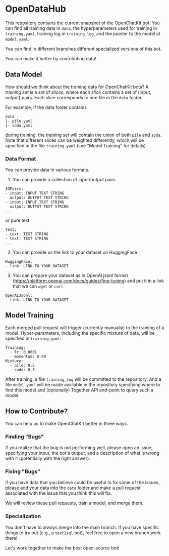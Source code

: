# OpenDataHub

This repository contains the current snapshot of the OpenChatKit bot. You can find all training data in `data`,
the hyperparameters used for training in `training.yaml`, training log in `training_log`,
and the pointer to the model at `model.yaml`.

You can find in different branches different specialized versions of this bot.

You can make it better by contributing data! 

## Data Model

How should we think about the training data for OpenChatKit bots? A _training set_ is a _set_ of _slices_, 
where each _slice_ contains a set of (input, output) pairs. Each slice corresponds to one file 
in the `data` folder.

For example, if the data folder contains
```
data
|- pile.yaml
|- soda.yaml
```
during training, the training set will contain the union of both `pile` and `soda`.
Note that different slices can be weighted differently, which will be specified in 
the file `training.yaml` (see "Model Training" for details)

### Data Format

You can provide data in various formats. 

1. You can provide a collection of input/output pairs
```
IOPairs:
- input: INPUT TEXT STRING
  output: OUTPUT TEXT STRING
- input: INPUT TEXT STRING
  output: OUTPUT TEXT STRING
...
```
or pure text
```
Text:
- text: TEXT STRING
- text: TEXT STRING
...
```

2. You can provide us the link to your dataset on HuggingFace
```
HuggingFace:
- link: LINK TO YOUR DATASET
```

3. You can prepare your dataset as in OpenAI jsonl format (https://platform.openai.com/docs/guides/fine-tuning) 
and put it in a link that we can `wget` or `curl`
```
OpenAIJsonl:
- link: LINK TO YOUR DATASET
```

## Model Training

Each merged pull request will trigger (currently manually) to the training of a model. 
Hyper-parameters, including the specific mixture of data, will be specified in `training.yaml`:
```
Training:
  - lr: 0.0001
  - momentum: 0.99
Mixture:
  - pile: 0.5
  - soda: 0.5
```
After training, a file `training_log` will be committed to the repository. And a file 
`model.yaml` will be made available in the repository specifying where to find this model
and (optionally) Together API end-point to query such a model.

## How to Contribute?

You can help us to make OpenChatKit better in three ways.

### Finding "Bugs"

If you realize that the bug is not performing well, please open an issue, specifying 
your input, the bot's output, and a description of what is wrong with it (potentially with the right answer).

### Fixing "Bugs"

If you have data that you believe could be useful to fix some of the issues, please
add your data into the `data` folder and make a pull request associated with the issue
that you think this will fix.

We will review these pull requests, train a model, and merge them.

### Specialization

You don't have to always merge into the main branch. If you have specific things to 
try out (e.g., a `text2sql` bot), feel free to open a new branch work there!

Let's work together to make the best open-source bot!
